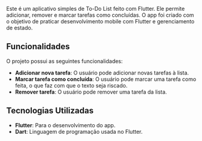 Este é um aplicativo simples de To-Do List feito com Flutter. Ele permite adicionar, remover e marcar tarefas como concluídas. O app foi criado com o objetivo de praticar desenvolvimento mobile com Flutter e gerenciamento de estado.

## Funcionalidades

O projeto possui as seguintes funcionalidades:

- **Adicionar nova tarefa**: O usuário pode adicionar novas tarefas à lista.
- **Marcar tarefa como concluída**: O usuário pode marcar uma tarefa como feita, o que faz com que o texto seja riscado.
- **Remover tarefa**: O usuário pode remover uma tarefa da lista.

## Tecnologias Utilizadas

- **Flutter**: Para o desenvolvimento do app.
- **Dart**: Linguagem de programação usada no Flutter.

